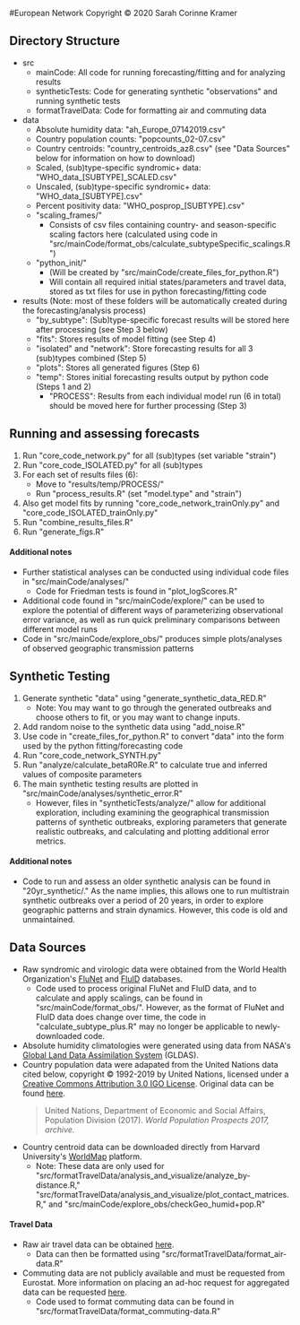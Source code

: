#European Network
Copyright &copy; 2020 Sarah Corinne Kramer

Directory Structure
-------------------
* src
    * mainCode: All code for running forecasting/fitting and for analyzing results
    * syntheticTests: Code for generating synthetic "observations" and running synthetic tests
    * formatTravelData: Code for formatting air and commuting data
* data
    * Absolute humidity data: "ah_Europe_07142019.csv"
    * Country population counts: "popcounts_02-07.csv"
    * Country centroids: "country_centroids_az8.csv" (see "Data Sources" below for information on how to download)
    * Scaled, (sub)type-specific syndromic+ data: "WHO_data_[SUBTYPE]_SCALED.csv"
    * Unscaled, (sub)type-specific syndromic+ data: "WHO_data_[SUBTYPE].csv"
    * Percent positivity data: "WHO_posprop_[SUBTYPE].csv"
    * "scaling_frames/"
        * Consists of csv files containing country- and season-specific scaling factors here (calculated using code in "src/mainCode/format_obs/calculate_subtypeSpecific_scalings.R")
    * "python_init/"
        * (Will be created by "src/mainCode/create_files_for_python.R")
        * Will contain all required initial states/parameters and travel data, stored as txt files for use in python forecasting/fitting code
* results (Note: most of these folders will be automatically created during the forecasting/analysis process)
    * "by_subtype": (Sub)type-specific forecast results will be stored here after processing (see Step 3 below)
    * "fits": Stores results of model fitting (see Step 4)
    * "isolated" and "network": Store forecasting results for all 3 (sub)types combined (Step 5)
    * "plots": Stores all generated figures (Step 6)
    * "temp": Stores initial forecasting results output by python code (Steps 1 and 2)
        * "PROCESS": Results from each individual model run (6 in total) should be moved here for further processing (Step 3)

Running and assessing forecasts
-------------------------------
1. Run "core_code_network.py" for all (sub)types (set variable "strain")
2. Run "core_code_ISOLATED.py" for all (sub)types
3. For each set of results files (6):
    * Move to "results/temp/PROCESS/"
    * Run "process_results.R" (set "model.type" and "strain")
4. Also get model fits by running "core_code_network_trainOnly.py" and "core_code_ISOLATED_trainOnly.py"
5. Run "combine_results_files.R"
6. Run "generate_figs.R"

#### Additional notes
* Further statistical analyses can be conducted using individual code files in "src/mainCode/analyses/"
    * Code for Friedman tests is found in "plot_logScores.R"
* Additional code found in "src/mainCode/explore/" can be used to explore the potential of different ways of parameterizing observational error variance, as well as run quick preliminary comparisons between different model runs
* Code in "src/mainCode/explore_obs/" produces simple plots/analyses of observed geographic transmission patterns

Synthetic Testing
-----------------
1. Generate synthetic "data" using "generate_synthetic_data_RED.R"
    * Note: You may want to go through the generated outbreaks and choose others to fit, or you may want to change inputs.
2. Add random noise to the synthetic data using "add_noise.R"
3. Use code in "create_files_for_python.R" to convert "data" into the form used by the python fitting/forecasting code
4. Run "core_code_network_SYNTH.py"
5. Run "analyze/calculate_betaR0Re.R" to calculate true and inferred values of composite parameters
6. The main synthetic testing results are plotted in "src/mainCode/analyses/synthetic_error.R"
    * However, files in "syntheticTests/analyze/" allow for additional exploration, including examining the geographical transmission patterns of synthetic outbreaks, exploring parameters that generate realistic outbreaks, and calculating and plotting additional error metrics.

#### Additional notes
* Code to run and assess an older synthetic analysis can be found in "20yr_synthetic/." As the name implies, this allows one to run multistrain synthetic outbreaks over a period of 20 years, in order to explore geographic patterns and strain dynamics. However, this code is old and unmaintained.

Data Sources
------------
* Raw syndromic and virologic data were obtained from the World Health Organization's [FluNet][1] and [FluID][2] databases.
    * Code used to process original FluNet and FluID data, and to calculate and apply scalings, can be found in "src/mainCode/format_obs/". However, as the format of FluNet and FluID data does change over time, the code in "calculate_subtype_plus.R" may no longer be applicable to newly-downloaded code.
* Absolute humidity climatologies were generated using data from NASA's [Global Land Data Assimilation System][3] (GLDAS).
* Country population data were adapated from the United Nations data cited below, copyright &copy; 1992-2019 by United Nations, licensed under a [Creative Commons Attribution 3.0 IGO License][4]. Original data can be found [here][5].
    > United Nations, Department of Economic and Social Affairs, Population Division (2017). *World Population Prospects 2017, archive.*
* Country centroid data can be downloaded directly from Harvard University's [WorldMap][6] platform.
    * Note: These data are only used for "src/formatTravelData/analysis_and_visualize/analyze_by-distance.R," "src/formatTravelData/analysis_and_visualize/plot_contact_matrices.R," and "src/mainCode/explore_obs/checkGeo_humid+pop.R"

#### Travel Data
* Raw air travel data can be obtained [here][7].
    * Data can then be formatted using "src/formatTravelData/format_air-data.R"
* Commuting data are not publicly available and must be requested from Eurostat. More information on placing an ad-hoc request for aggregated data can be requested [here][8].
    * Code used to format commuting data can be found in "src/formatTravelData/format_commuting-data.R"

[1]: https://www.who.int/influenza/gisrs_laboratory/flunet/en/
[2]: https://www.who.int/influenza/surveillance_monitoring/fluid/en/
[3]: https://ldas.gsfc.nasa.gov/gldas
[4]: https://creativecommons.org/licenses/by/3.0/igo/
[5]: https://population.un.org/wpp/Download/Archive/Standard/
[6]: https://worldmap.harvard.edu/data/geonode:country_centroids_az8
[7]: http://appsso.eurostat.ec.europa.eu/nui/show.do?dataset=avia_paocc&lang=en
[8]: https://ec.europa.eu/eurostat/help/support
